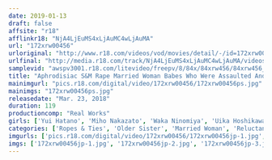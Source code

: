 ```yaml
---
date: 2019-01-13
draft: false
affsite: "r18"
afflinkr18: "NjA4LjEuMS4xLjAuMC4wLjAuMA"
url: "172xrw00456"
urloriginal: "http://www.r18.com/videos/vod/movies/detail/-/id=172xrw00456"
urlfinal: "http://media.r18.com/track/NjA4LjEuMS4xLjAuMC4wLjAuMA/videos/vod/movies/detail/-/id=172xrw00456"
samplevid: "awspv3001.r18.com/litevideo/freepv/8/84x/84xrw456/84xrw456_dmb_w.mp4"
title: "Aphrodisiac S&M Rape Married Woman Babes Who Were Assaulted And Fucked With Abandon In The Afternoon..."
mainimgurl: "pics.r18.com/digital/video/172xrw00456/172xrw00456ps.jpg"
mainimgs: "172xrw00456ps.jpg"
releasedate: "Mar. 23, 2018"
duration: 119
productioncomp: "Real Works"
girls: ['Yui Hatano', 'Miho Nakazato', 'Waka Ninomiya', 'Uika Hoshikawa', 'Wakaba Oto']
categories: ['Ropes & Ties', 'Older Sister', 'Married Woman', 'Reluctant', 'Substance Use', 'Bondage', 'Hi-Def']
imgurls: ['pics.r18.com/digital/video/172xrw00456/172xrw00456jp-1.jpg', 'pics.r18.com/digital/video/172xrw00456/172xrw00456jp-2.jpg', 'pics.r18.com/digital/video/172xrw00456/172xrw00456jp-3.jpg', 'pics.r18.com/digital/video/172xrw00456/172xrw00456jp-4.jpg', 'pics.r18.com/digital/video/172xrw00456/172xrw00456jp-5.jpg', 'pics.r18.com/digital/video/172xrw00456/172xrw00456jp-6.jpg', 'pics.r18.com/digital/video/172xrw00456/172xrw00456jp-7.jpg', 'pics.r18.com/digital/video/172xrw00456/172xrw00456jp-8.jpg', 'pics.r18.com/digital/video/172xrw00456/172xrw00456jp-9.jpg', 'pics.r18.com/digital/video/172xrw00456/172xrw00456jp-10.jpg', 'pics.r18.com/digital/video/172xrw00456/172xrw00456jp-11.jpg', 'pics.r18.com/digital/video/172xrw00456/172xrw00456jp-12.jpg', 'pics.r18.com/digital/video/172xrw00456/172xrw00456jp-13.jpg', 'pics.r18.com/digital/video/172xrw00456/172xrw00456jp-14.jpg', 'pics.r18.com/digital/video/172xrw00456/172xrw00456jp-15.jpg', 'pics.r18.com/digital/video/172xrw00456/172xrw00456jp-16.jpg', 'pics.r18.com/digital/video/172xrw00456/172xrw00456jp-17.jpg', 'pics.r18.com/digital/video/172xrw00456/172xrw00456jp-18.jpg', 'pics.r18.com/digital/video/172xrw00456/172xrw00456jp-19.jpg', 'pics.r18.com/digital/video/172xrw00456/172xrw00456jp-20.jpg']
imgs: ['172xrw00456jp-1.jpg', '172xrw00456jp-2.jpg', '172xrw00456jp-3.jpg', '172xrw00456jp-4.jpg', '172xrw00456jp-5.jpg', '172xrw00456jp-6.jpg', '172xrw00456jp-7.jpg', '172xrw00456jp-8.jpg', '172xrw00456jp-9.jpg', '172xrw00456jp-10.jpg', '172xrw00456jp-11.jpg', '172xrw00456jp-12.jpg', '172xrw00456jp-13.jpg', '172xrw00456jp-14.jpg', '172xrw00456jp-15.jpg', '172xrw00456jp-16.jpg', '172xrw00456jp-17.jpg', '172xrw00456jp-18.jpg', '172xrw00456jp-19.jpg', '172xrw00456jp-20.jpg']
---
```

